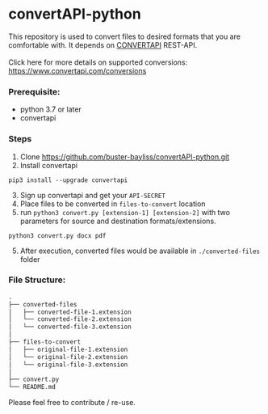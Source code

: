 # convertAPI-python

This repository is used to convert files to desired formats that you are comfortable with. It depends on [CONVERTAPI](https://www.convertapi.com) REST-API.
<br><br>
Click here for more details on supported conversions: https://www.convertapi.com/conversions

### Prerequisite:
* python 3.7 or later
* convertapi

### Steps
1. Clone https://github.com/buster-bayliss/convertAPI-python.git
2. Install convertapi 
```
pip3 install --upgrade convertapi 
```
3. Sign up convertapi and get your `API-SECRET`
4. Place files to be converted in `files-to-convert` location
4. run `python3 convert.py [extension-1] [extension-2]` with two parameters for source and destination formats/extensions.
```
python3 convert.py docx pdf
```
5. After execution, converted files would be available in `./converted-files` folder

### File Structure:

```md
.
├── converted-files
│   ├── converted-file-1.extension
│   └── converted-file-2.extension
│   └── converted-file-3.extension
│   
├── files-to-convert
│   ├── original-file-1.extension
│   └── original-file-2.extension
│   └── original-file-3.extension
│ 
├── convert.py
└── README.md
```

Please feel free to contribute / re-use.
